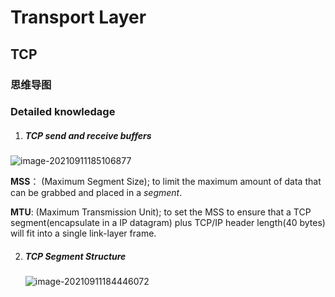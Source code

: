 # Transport Layer

## TCP

### 思维导图





### Detailed knowledage

1. ##### TCP send and receive buffers

![image-20210911185106877](E:\Typora_Documents\TCP.assets\image-20210911185106877.png)



**MSS**： (Maximum Segment Size); to limit the maximum amount of data that can be grabbed and placed in a <i>segment</i>.

**MTU**: (Maximum Transmission Unit); to set the MSS to ensure that a TCP segment(encapsulate in a IP datagram) plus TCP/IP header length(40 bytes) will fit into a single link-layer frame.



2. ##### TCP Segment Structure

   ![image-20210911184446072](E:\Typora_Documents\TCP.assets\image-20210911184446072.png)


